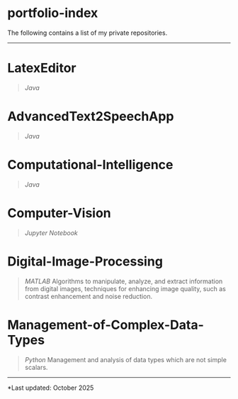 # portfolio-index

The following contains a list of my private repositories.

---

# LatexEditor 
> *Java* 

# AdvancedText2SpeechApp 
> *Java* 

# Computational-Intelligence 
> *Java* 

# Computer-Vision  
> *Jupyter Notebook* 

# Digital-Image-Processing 
> *MATLAB*
> Algorithms to manipulate, analyze, and extract information from digital images, techniques for enhancing image quality, such as contrast enhancement and noise reduction.

# Management-of-Complex-Data-Types 
> *Python*
> Management and analysis of data types which are not simple scalars.

---

*Last updated: October 2025 


 

